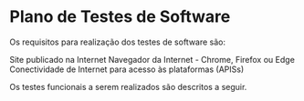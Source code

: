 # Plano de Testes de Software

Os requisitos para realização dos testes de software são:

Site publicado na Internet
Navegador da Internet - Chrome, Firefox ou Edge
Conectividade de Internet para acesso às plataformas (APISs)
 
Os testes funcionais a serem realizados são descritos a seguir.

